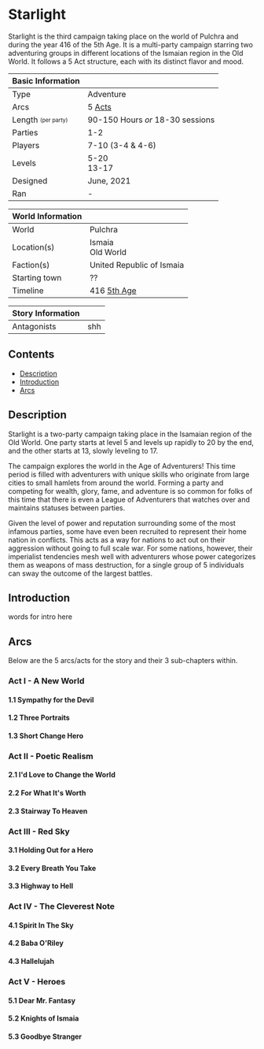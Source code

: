 # Starlight

Starlight is the third campaign taking place on the world of Pulchra and during the year 416 of the 5th Age. It is a multi-party campaign starring two adventuring groups in different locations of the Ismaian region in the Old World. It follows a 5 Act structure, each with its distinct flavor and mood.

| Basic Information | |
| - | - |
| Type | Adventure |
| Arcs | 5 [Acts](#arcs) |
| Length <sub><sup>(per party)</sup></sub> | 90-150 Hours *or* 18-30 sessions |
| Parties | 1-2 |
| Players | 7-10 (3-4 & 4-6) |
| Levels | 5-20<br>13-17 |
| Designed | June, 2021 |
| Ran | - |

| World Information | |
| - | - |
| World | Pulchra |
| Location(s) | Ismaia<br>Old World |
| Faction(s) | United Republic of Ismaia |
| Starting town | ?? |
| Timeline | 416 [5th Age](../Events/timeline.md#5th---age-of-the-king) |

| Story Information | |
| - | - |
| Antagonists | shh |

## Contents

- [Description](#description)
- [Introduction](#introduction)
- [Arcs](#arcs)

## Description

Starlight is a two-party campaign taking place in the Isamaian region of the Old World. One party starts at level 5 and levels up rapidly to 20 by the end, and the other starts at 13, slowly leveling to 17.

The campaign explores the world in the Age of Adventurers! This time period is filled with adventurers with unique skills who originate from large cities to small hamlets from around the world. Forming a party and competing for wealth, glory, fame, and adventure is so common for folks of this time that there is even a League of Adventurers that watches over and maintains statuses between parties.

Given the level of power and reputation surrounding some of the most infamous parties, some have even been recruited to represent their home nation in conflicts. This acts as a way for nations to act out on their aggression without going to full scale war. For some nations, however, their imperialist tendencies mesh well with adventurers whose power categorizes them as weapons of mass destruction, for a single group of 5 individuals can sway the outcome of the largest battles.

## Introduction

words for intro here

## Arcs

Below are the 5 arcs/acts for the story and their 3 sub-chapters within.

### Act I - A New World

#### 1.1 Sympathy for the Devil

#### 1.2 Three Portraits

#### 1.3 Short Change Hero

### Act II - Poetic Realism

#### 2.1 I'd Love to Change the World

#### 2.2 For What It's Worth

#### 2.3 Stairway To Heaven

### Act III - Red Sky

#### 3.1 Holding Out for a Hero

#### 3.2 Every Breath You Take

#### 3.3 Highway to Hell

### Act IV - The Cleverest Note

#### 4.1 Spirit In The Sky

#### 4.2 Baba O'Riley

#### 4.3 Hallelujah

### Act V - Heroes

#### 5.1 Dear Mr. Fantasy

#### 5.2 Knights of Ismaia

#### 5.3 Goodbye Stranger
